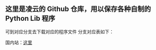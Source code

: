 ## 这里是凌云的 Github 仓库，用以保存各种自制的 Python Lib 程序

可到对应分支去下载对应的程序文件
分支对应表如下：

国内站：[这里](https://gitee.com/AlexOng/MyPythonLib)
